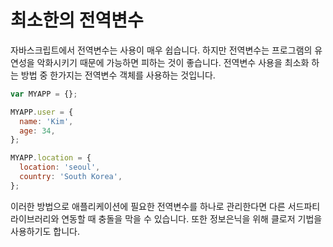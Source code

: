 # 최소한의 전역변수

자바스크립트에서 전역변수는 사용이 매우 쉽습니다. 하지만 전역변수는 프로그램의 유연성을 악화시키기 때문에 가능하면 피하는 것이 좋습니다. 전역변수 사용을 최소화 하는 방법 중 한가지는 전역변수 객체를 사용하는 것입니다.

```js
var MYAPP = {};

MYAPP.user = {
  name: 'Kim',
  age: 34,
};

MYAPP.location = {
  location: 'seoul',
  country: 'South Korea',
};
```

이러한 방법으로 애플리케이션에 필요한 전역변수를 하나로 관리한다면 다른 서드파티 라이브러리와 연동할 때 충돌을 막을 수 있습니다. 또한 정보은닉을 위해 클로저 기법을 사용하기도 합니다.
